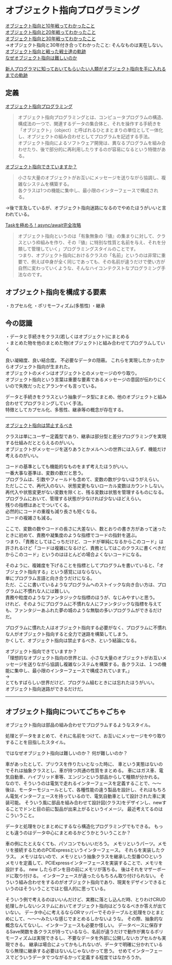 # オブジェクト指向プログラミング

[オブジェクト指向と10年戦ってわかったこと](https://qiita.com/tutinoco/items/6952b01e5fc38914ec4e)  
[オブジェクト指向と20年戦ってわかったこと](https://qiita.com/shibukawa/items/2698b980933367ad93b4)  
[オブジェクト指向と30年戦ってわかったこと](https://twitter.com/yukihiro_matz/status/730032023163691009)  
→オブジェクト指向と30年付き合ってわかったこと: そんなものは実在しない。  
[オブジェクト指向と戦った戦士達の軌跡](http://nmksb.seesaa.net/article/437810253.html)  
[なぜオブジェクト指向は難しいのか](https://qiita.com/tutinoco/items/7f7568cc7dbf7e2276c8)  

[新人プログラマに知っておいてもらいたい人類がオブジェクト指向を手に入れるまでの軌跡](https://qiita.com/hirokidaichi/items/591ad96ab12938878fe1)  

## 定義

[オブジェクト指向プログラミング](https://e-words.jp/w/%E3%82%AA%E3%83%96%E3%82%B8%E3%82%A7%E3%82%AF%E3%83%88%E6%8C%87%E5%90%91%E3%83%97%E3%83%AD%E3%82%B0%E3%83%A9%E3%83%9F%E3%83%B3%E3%82%B0.html)  

>オブジェクト指向プログラミングとは、コンピュータプログラムの構造、構成法の一つで、関連するデータの集合体と、それを操作する手続きを「オブジェクト」（object）と呼ばれるひとまとまりの単位として一体化し、オブジェクトの組み合わせとしてプログラムを記述する手法。  
オブジェクト指向によるソフトウェア開発は、異なるプログラムを組み合わせたり、後で部分的に再利用したりするのが容易になるという特徴がある。  

[オブジェクト指向できていますか？](https://www.slideshare.net/MoriharuOhzu/ss-14083300)  
>小さな大量のオブジェクトがお互いにメッセージを送りながら協調し、複雑なシステムを構築する。  
各クラスは1つの機能に集中し、最小限のインターフェースで構成される。  

→後で言及しているが、オブジェクト指向迷路になるのでやめたほうがいいと言われている。  

[Taskを極めろ！async/await完全攻略](https://qiita.com/acple@github/items/8f63aacb13de9954c5da)  
>オブジェクト指向というのは「有象無象の『値』の集まりに対して、クラスという枠組みを作り、その『値』に特別な性質と名前を与え、それを分類して管理していく」プログラミングスタイルのことです。  
つまり、オブジェクト指向におけるクラスの「名前」というのは非常に重要で、例えば中身が全く同じであっても、その名前が違うだけで使い方が自然に変わっていくような、そんなハイコンテクストなプログラミング手法なのです。  

## オブジェクト指向を構成する要素

・カプセル化
・ポリモーフィズム(多態性)
・継承

## 今の認識

・データと手続きをクラス(若しくはオブジェクト)にまとめる  
・まとめた物を他のまとめた物(オブジェクト)と組み合わせてプログラムしていく  

良い凝縮度、良い結合度。
不必要なデータの隠蔽。
これらを実現したかったからオブジェクト指向が生まれた。  
オブジェクトのメインはオブジェクトとのメッセージのやり取り。  
オブジェクト指向という言葉は重要な要素であるメッセージの意図が伝わりにくいので失敗だったとアランケイも言っている。  

データと手続きをクラスという抽象データ型にまとめ、他のオブジェクトと組み合わせてプログラミングしていく手法。  
特徴としてカプセル化、多態性、継承等の概念が存在する。  

---

[オブジェクト指向は禁止するべき](https://nowokay.hatenablog.com/entry/20140718/1405691217)  

クラスは単にユーザー定義型であり、継承は部分型と差分プログラミングを実現する仕組みだととらえるのがいい。  
オブジェクトがメッセージを送りあうとかメルヘンの世界には入らず、機能だけ考えるのがいい。  

コードの基準としても機能的なものをまず考えたほうがいい。  
一番大事な基準は、変数の数だと思う。  
プログラムは、引数やフィールドも含めて、変数の数が少ないほうがえらい。  
ただしここで、再代入のない、状態変更もないローカル変数はカウントしない。  
再代入や状態変更がない変数を除くと、残る変数は状態を管理するものになる。  
プログラムにおいて、管理する状態が少なければ少ないほどえらい。  
残りの指標はあとでついてくる。  
必然的にコードの重複も減り長さも短くなる。  
コードの複雑さも減る。  

ここで、変数の数やコードの長さに大差ない、数とおりの書き方があって迷ったときに初めて、責務や凝集度のような指標でコードの指針を選ぶ。  
つまり、「責務としてはこっちだけど、コードが単純になるからこのコード」は許されるけど「コードは複雑になるけど、責務としてはこのクラスに書くべきだからこのコード」というのはほとんどの場合よくないコードになる。  

そのように、複雑度を下げることを指標としてプログラムを書いていると、「オブジェクト指向する」という感覚にはならない。  
単にプログラム言語と向き合うだけになる。  
ただ、ここに書いているようなプログラムへのストイックな向き合い方は、プログラムに不慣れな人には難しい。  
責務や粒度のようなファンタジックな指標のほうが、なじみやすいと思う。  
けれど、そのようにプログラムに不慣れな人にファンタジックな指標を与えても、ファンタジーあふれた夢の城のような無駄の多いプログラムができるだけだ。  

プログラムに慣れた人はオブジェクト指向する必要がなく、プログラムに不慣れな人がオブジェクト指向すると全力で迷路を構築してしまう。  
かくして、オブジェクト指向は禁止するべき、という結論になる。  

オブジェクト指向できていますか？  
「理想的なオブジェクト指向の世界とは、小さな大量のオブジェクトがお互いメッセージを送りながら協調し複雑なシステムを構築する。各クラスは、１つの機能に集中し、最小限のインターフェースで構成されています。」  
→  
とてもすばらしい世界だけど、プログラム組むときには忘れたほうがいい。  
オブジェクト指向迷路ができるだけだ。  

---

## オブジェクト指向についてごちゃごちゃ

オブジェクト指向は部品の組み合わせでプログラムするようなスタイル。

処理とデータをまとめて、それに名前をつけて、お互いにメッセージをやり取りすることを目指したスタイル。

ではなぜオブジェクト指向は難しいのか？
何が難しいのか？


車があったとして、プリウスを作りたいとなった時に、
車という実態はないのでそれは抽象クラスとし、車が持つ共通の性質をまとめる。
車にはガス車、電気自動車、ハイブリッド車等、エンジンという部品からして種類が分かれる。
なので、そういうのは電気で走れるインターフェースを定義することで、～～
後は、モーターモジュールとして、各種性能の違う製品を設計し、それはもちろん電気インターフェースを持っているので、電気自動車として設計された車に実装可能。
そういう風に部品を組み合わせて設計図(クラス)をデザインし、newすることでドンと目の前に製品が出来上がるというイメージ。
最近考えてるのはこういうこと。

データと処理をひとまとめにするなら構造化プログラミングでもできる。
もっとも違うのはデータ中心にまとめるかどうかとういうことか？

車の例にたとえなくても、パソコンでもいいだろう。
メモリというパーツ。メモリを接続するためのPCIExpressというインターフェース。
それらを実装したクラス。
メモリはないので、メモリという抽象クラスを継承した型番○○というメモリを定義して、PCIExpressインターフェースを実装することで、メモリを設計する。
new したらポンを目の前にメモリが落ちる。
後はそれをマザーボードに取り付ける。
インターフェースが違ったらもちろん取り付けられない。
そういう組み合わせをするのがオブジェクト指向であり、現実をデザインできるというのはそういうことではと個人的に思っている。

そういう例で考えるのはいいんだけど、実務に落とし込んだ時、とりわけCRUD処理しかしないシステムにおいてオブジェクト指向はどうなるべきか答えが出ていない。
データ中心に考えるならORマッパーでそのテーブルと処理をひとまとめにして、～～～みたいな感じでまとめるしかないような。
その際、抽象的な概念なんてないし、インターフェースも必要か怪しい。
データベースに保存するSave関数を各クラスが持っているなら、名前が違うだけで動作が異なるポリモーフィズムは実現できるし、不要なデータを外部に公開しないカプセルかも実現できる。
継承は場合によってかもしれないが、データで明確に分かれているなら無理に継承する必要はないんじゃないかって思う。
せめてインターフェースでどういうデータでつながるかって定義する程度ではなかろうか。
